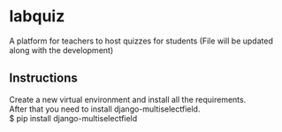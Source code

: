 # labquiz
A platform for teachers to host quizzes for students
(File will be updated along with the development)

## Instructions
Create a new virtual environment and install all the requirements.
<br>After that you need to install django-multiselectfield.<br>
$ pip install django-multiselectfield

